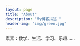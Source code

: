 ```yaml
---
layout: page
title: "About"
description: "My博客描述 " 
header-img: "img/green.jpg"
---
```


素素：数学、生活、学习、乐趣……





